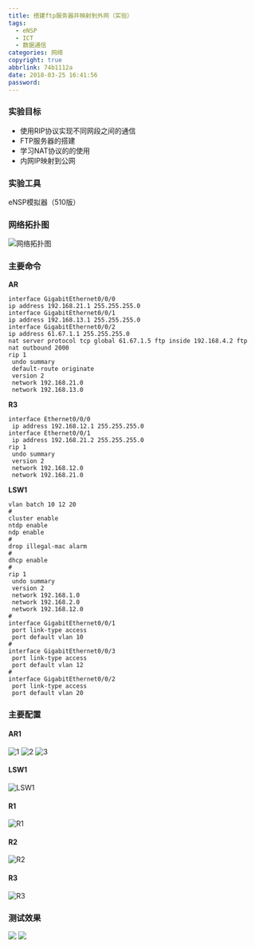 ```yaml
---
title: 搭建ftp服务器并映射到外网（实验）
tags:
  - eNSP
  - ICT
  - 数据通信
categories: 网络
copyright: true
abbrlink: 74b1112a
date: 2018-03-25 16:41:56
password:
---
```


### 实验目标
+  使用RIP协议实现不同网段之间的通信
+  FTP服务器的搭建
+  学习NAT协议的的使用
+  内网IP映射到公网

### 实验工具

 eNSP模拟器（510版）
 
 ### 网络拓扑图
![网络拓扑图][1]

### 主要命令
 **AR**
```AR
interface GigabitEthernet0/0/0
ip address 192.168.21.1 255.255.255.0 
interface GigabitEthernet0/0/1
ip address 192.168.13.1 255.255.255.0
interface GigabitEthernet0/0/2
ip address 61.67.1.1 255.255.255.0 
nat server protocol tcp global 61.67.1.5 ftp inside 192.168.4.2 ftp
nat outbound 2000
rip 1
 undo summary
 default-route originate
 version 2
 network 192.168.21.0
 network 192.168.13.0
```
 **R3**
```R3
interface Ethernet0/0/0
 ip address 192.168.12.1 255.255.255.0
interface Ethernet0/0/1
 ip address 192.168.21.2 255.255.255.0
rip 1
 undo summary
 version 2
 network 192.168.12.0
 network 192.168.21.0
```
 **LSW1**
```LSW1
vlan batch 10 12 20
#
cluster enable
ntdp enable
ndp enable
#
drop illegal-mac alarm
#
dhcp enable
#
rip 1
 undo summary
 version 2
 network 192.168.1.0
 network 192.168.2.0
 network 192.168.12.0
#
interface GigabitEthernet0/0/1
 port link-type access
 port default vlan 10
#
interface GigabitEthernet0/0/3
 port link-type access
 port default vlan 12
#
interface GigabitEthernet0/0/2
 port link-type access
 port default vlan 20
```

### 主要配置
#### AR1
![1][2]
![2][3]
![3][4]
#### LSW1
![LSW1][5]
#### R1
![R1][6]
#### R2
![R2][7]
#### R3
![R3][8]

### 测试效果

![ ][9]
![ ][10]


  [1]: https://data.singlelovely.cn/xsj/2018/3/25/%E6%8B%93%E6%89%91%E5%9B%BE.png
  [2]: https://data.singlelovely.cn/xsj/2018/3/25/AR1.png
  [3]: https://data.singlelovely.cn/xsj/2018/3/25/AR2.png
  [4]: https://data.singlelovely.cn/xsj/2018/3/25/AR3.png
  [5]: https://data.singlelovely.cn/xsj/2018/3/25/LSW1.png
  [6]: https://data.singlelovely.cn/xsj/2018/3/25/R1.png
  [7]: https://data.singlelovely.cn/xsj/2018/3/25/R2.png
  [8]: https://data.singlelovely.cn/xsj/2018/3/25/R3.png
  [9]: https://data.singlelovely.cn/xsj/2018/3/25/%E5%AE%A2%E6%88%B7%E7%AB%AF.png
  [10]: https://data.singlelovely.cn/xsj/2018/3/25/%E7%BB%93%E6%9E%9C%E6%B5%8B%E8%AF%95.png